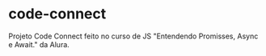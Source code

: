# code-connect
Projeto Code Connect feito no curso de JS "Entendendo Promisses, Async e Await." da Alura.
